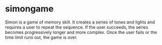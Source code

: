 # simongame
Simon is a game of memory skill. It creates a series of tones and lights and requires a user to repeat the sequence. 
If the user succeeds, the series becomes progressively longer and more complex. Once the user fails or the time limit runs out, the game is over. 
